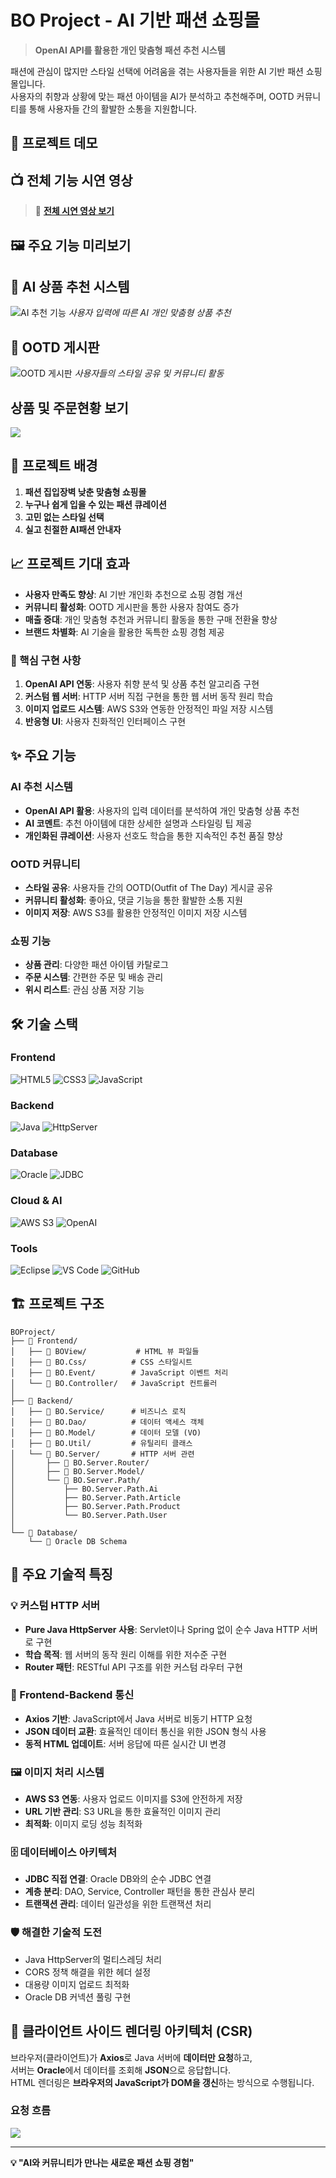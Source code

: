 # BO Project - AI 기반 패션 쇼핑몰

> **OpenAI API를 활용한 개인 맞춤형 패션 추천 시스템**

패션에 관심이 많지만 스타일 선택에 어려움을 겪는 사용자들을 위한 AI 기반 패션 쇼핑몰입니다.  
사용자의 취향과 상황에 맞는 패션 아이템을 AI가 분석하고 추천해주며, OOTD 커뮤니티를 통해 사용자들 간의 활발한 소통을 지원합니다.

## 🎥 프로젝트 데모

## 📺 전체 기능 시연 영상
> 🔗 **[전체 시연 영상 보기](https://www.youtube.com/watch?v=fc3utoxBQs8&t=16s)**

## 🖼️ 주요 기능 미리보기

## 🤖 AI 상품 추천 시스템
![AI 추천 기능](./gif_files/aifeature.gif)
*사용자 입력에 따른 AI 개인 맞춤형 상품 추천*

## 👗 OOTD 게시판
![OOTD 게시판](./gif_files/articel.gif)
*사용자들의 스타일 공유 및 커뮤니티 활동*

## 상품 및 주문현황 보기

<img src="./gif_files/order_page.png">

## 🎯 프로젝트 배경
1. **패션 집입장벽 낮춘 맞춤형 쇼핑몰**
2. **누구나 쉽게 입을 수 있는 패션 큐레이션**
3. **고민 없는 스타일 선택**
4. **실고 친절한 AI패션 안내자**

## 📈 프로젝트 기대 효과
- **사용자 만족도 향상**: AI 기반 개인화 추천으로 쇼핑 경험 개선
- **커뮤니티 활성화**: OOTD 게시판을 통한 사용자 참여도 증가
- **매출 증대**: 개인 맞춤형 추천과 커뮤니티 활동을 통한 구매 전환율 향상
- **브랜드 차별화**: AI 기술을 활용한 독특한 쇼핑 경험 제공

### 🎯 핵심 구현 사항
1. **OpenAI API 연동**: 사용자 취향 분석 및 상품 추천 알고리즘 구현
2. **커스텀 웹 서버**: HTTP 서버 직접 구현을 통한 웹 서버 동작 원리 학습
3. **이미지 업로드 시스템**: AWS S3와 연동한 안정적인 파일 저장 시스템
4. **반응형 UI**: 사용자 친화적인 인터페이스 구현

## ✨ 주요 기능

### AI 추천 시스템
- **OpenAI API 활용**: 사용자의 입력 데이터를 분석하여 개인 맞춤형 상품 추천
- **AI 코멘트**: 추천 아이템에 대한 상세한 설명과 스타일링 팁 제공
- **개인화된 큐레이션**: 사용자 선호도 학습을 통한 지속적인 추천 품질 향상

### OOTD 커뮤니티
- **스타일 공유**: 사용자들 간의 OOTD(Outfit of The Day) 게시글 공유
- **커뮤니티 활성화**: 좋아요, 댓글 기능을 통한 활발한 소통 지원
- **이미지 저장**: AWS S3를 활용한 안정적인 이미지 저장 시스템

### 쇼핑 기능
- **상품 관리**: 다양한 패션 아이템 카탈로그
- **주문 시스템**: 간편한 주문 및 배송 관리
- **위시 리스트**: 관심 상품 저장 기능

## 🛠️ 기술 스택

### Frontend
![HTML5](https://img.shields.io/badge/HTML5-%23E34F26.svg?style=for-the-badge&logo=html5&logoColor=white)
![CSS3](https://img.shields.io/badge/CSS3-%231572B6.svg?style=for-the-badge&logo=css3&logoColor=white)
![JavaScript](https://img.shields.io/badge/JavaScript-%23323330.svg?style=for-the-badge&logo=javascript&logoColor=%23F7DF1E)

### Backend
![Java](https://img.shields.io/badge/Java-%23ED8B00.svg?style=for-the-badge&logo=openjdk&logoColor=white)
![HttpServer](https://img.shields.io/badge/HttpServer-Custom-blue?style=for-the-badge)

### Database
![Oracle](https://img.shields.io/badge/Oracle-F80000?style=for-the-badge&logo=oracle&logoColor=white)
![JDBC](https://img.shields.io/badge/JDBC-Connection-red?style=for-the-badge)

### Cloud & AI
![AWS S3](https://img.shields.io/badge/AWS%20S3-%23FF9900.svg?style=for-the-badge&logo=amazon-aws&logoColor=white)
![OpenAI](https://img.shields.io/badge/OpenAI%20API-412991?style=for-the-badge&logo=openai&logoColor=white)

### Tools
![Eclipse](https://img.shields.io/badge/Eclipse-2C2255?style=for-the-badge&logo=eclipse&logoColor=white)
![VS Code](https://img.shields.io/badge/VS%20Code-0078d4.svg?style=for-the-badge&logo=visual-studio-code&logoColor=white)
![GitHub](https://img.shields.io/badge/GitHub-%23121011.svg?style=for-the-badge&logo=github&logoColor=white)

## 🏗️ 프로젝트 구조

```
BOProject/
├── 📁 Frontend/
│   ├── 📄 BOView/           # HTML 뷰 파일들
│   ├── 📄 BO.Css/          # CSS 스타일시트
│   ├── 📄 BO.Event/        # JavaScript 이벤트 처리
│   └── 📄 BO.Controller/   # JavaScript 컨트롤러
│
├── 📁 Backend/
│   ├── 📄 BO.Service/      # 비즈니스 로직
│   ├── 📄 BO.Dao/          # 데이터 액세스 객체
│   ├── 📄 BO.Model/        # 데이터 모델 (VO)
│   ├── 📄 BO.Util/         # 유틸리티 클래스
│   └── 📁 BO.Server/       # HTTP 서버 관련
│       ├── 📄 BO.Server.Router/
│       ├── 📄 BO.Server.Model/
│       └── 📄 BO.Server.Path/
│           ├── BO.Server.Path.Ai
│           ├── BO.Server.Path.Article
│           ├── BO.Server.Path.Product
│           └── BO.Server.Path.User
│
└── 📁 Database/
    └── 📄 Oracle DB Schema
```

## 🚀 주요 기술적 특징

### 💡 커스텀 HTTP 서버
- **Pure Java HttpServer 사용**: Servlet이나 Spring 없이 순수 Java HTTP 서버로 구현
- **학습 목적**: 웹 서버의 동작 원리 이해를 위한 저수준 구현
- **Router 패턴**: RESTful API 구조를 위한 커스텀 라우터 구현

### 🎨 Frontend-Backend 통신
- **Axios 기반**: JavaScript에서 Java 서버로 비동기 HTTP 요청
- **JSON 데이터 교환**: 효율적인 데이터 통신을 위한 JSON 형식 사용
- **동적 HTML 업데이트**: 서버 응답에 따른 실시간 UI 변경

### 🖼️ 이미지 처리 시스템
- **AWS S3 연동**: 사용자 업로드 이미지를 S3에 안전하게 저장
- **URL 기반 관리**: S3 URL을 통한 효율적인 이미지 관리
- **최적화**: 이미지 로딩 성능 최적화

### 🗄️ 데이터베이스 아키텍처
- **JDBC 직접 연결**: Oracle DB와의 순수 JDBC 연결
- **계층 분리**: DAO, Service, Controller 패턴을 통한 관심사 분리
- **트랜잭션 관리**: 데이터 일관성을 위한 트랜잭션 처리

### 🛡️ 해결한 기술적 도전
- Java HttpServer의 멀티스레딩 처리
- CORS 정책 해결을 위한 헤더 설정
- 대용량 이미지 업로드 최적화
- Oracle DB 커넥션 풀링 구현

## 🧭 클라이언트 사이드 렌더링 아키텍처 (CSR)

브라우저(클라이언트)가 **Axios**로 Java 서버에 **데이터만 요청**하고,  
서버는 **Oracle**에서 데이터를 조회해 **JSON**으로 응답합니다.  
HTML 렌더링은 **브라우저의 JavaScript가 DOM을 갱신**하는 방식으로 수행됩니다.

### 요청 흐름

<img src="./gif_files/service_flow.png">

---

**💡 "AI와 커뮤니티가 만나는 새로운 패션 쇼핑 경험"**
